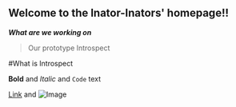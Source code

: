 ## Welcome to the Inator-Inators' homepage!!

_**What are we working on**_
>Our prototype Introspect

#What is Introspect

**Bold** and _Italic_ and `Code` text

[Link](url) and ![Image](src)
```

